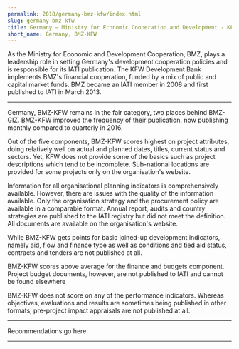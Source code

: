```yaml
---
permalink: 2018/germany-bmz-kfw/index.html
slug: germany-bmz-kfw
title: Germany – Ministry for Economic Cooperation and Development - KFW (BMZ-KFW)
short_name: Germany, BMZ-KFW
---
```


As the Ministry for Economic and Development Cooperation, BMZ, plays a leadership role in setting Germany's development cooperation policies and is responsible for its IATI publication. The KFW Development Bank implements BMZ's financial cooperation, funded by a mix of public and capital market funds.  BMZ became an IATI member in 2008 and first published to IATI in March 2013. 

---

Germany, BMZ-KFW remains in the fair category, two places behind BMZ-GIZ. 
BMZ-KFW improved the frequency of their publication, now publishing monthly compared to quarterly in 2016.

Out of the five components, BMZ-KFW scores highest on project attributes, doing relatively well on actual and planned dates, titles, current status and sectors. Yet, KFW does not provide some of the basics such as project descriptions which tend to be incomplete. Sub-national locations are provided for some projects only on the organisation's website. 

Information for all organisational planning indicators is comprehensively available. However, there are issues with the quality of the information available. Only the organisation strategy and the procurement policy are available in a comparable format. Annual report, audits and country strategies are published to the IATI registry but did not meet the definition. All documents are available on the organisation's website. 

While BMZ-KFW gets points for basic joined-up development indicators, namely aid, flow and finance type as well as conditions and tied aid status, contracts and tenders are not published at all.

BMZ-KFW scores above average for the finance and budgets component. Project budget documents, however, are not published to IATI and cannot be found elsewhere

BMZ-KFW does not score on any of the performance indicators. Whereas objectives, evaluations and results are sometimes being published in other formats, pre-project impact appraisals are not published at all.




---

Recommendations go here.

---
